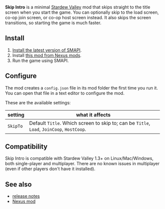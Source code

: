 **Skip Intro** is a minimal [Stardew Valley](http://stardewvalley.net/) mod that skips straight to
the title screen when you start the game. You can optionally skip to the load screen, co-op join
screen, or co-op host screen instead. It also skips the screen transitions, so starting the game is
much faster.

## Install
1. [Install the latest version of SMAPI](https://smapi.io/).
2. Install [this mod from Nexus mods](http://www.nexusmods.com/stardewvalley/mods/533).
3. Run the game using SMAPI.

## Configure
The mod creates a `config.json` file in its mod folder the first time you run it. You can open that
file in a text editor to configure the mod.

These are the available settings:

| setting  | what it affects
| -------- | -------------------
| `SkipTo` | Default `Title`. Which screen to skip to; can be `Title`, `Load`, `JoinCoop`, `HostCoop`.

## Compatibility
Skip Intro is compatible with Stardew Valley 1.3+ on Linux/Mac/Windows, both single-player and
multiplayer. There are no known issues in multiplayer (even if other players don't have it installed).

## See also
* [release notes](release-notes.md)
* [Nexus mod](http://www.nexusmods.com/stardewvalley/mods/533)
